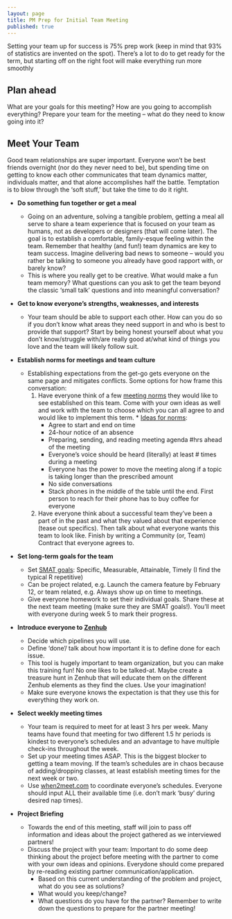 ```yaml
---
layout: page
title: PM Prep for Initial Team Meeting
published: true
---
```


Setting your team up for success is 75% prep work (keep in mind that 93% of statistics are invented on the spot). There’s a lot to do to get ready for the term, but starting off on the right foot will make everything run more smoothly

## Plan ahead
What are your goals for this meeting? How are you going to accomplish everything? Prepare your team for the meeting – what do they need to know going into it?

## Meet Your Team
Good team relationships are super important. Everyone won’t be best friends overnight (nor do they never need to be), but spending time on getting to know each other communicates that team dynamics matter, individuals matter, and that alone accomplishes half the battle. Temptation is to blow through the ‘soft stuff,’ but take the time to do it right.

  * **Do something fun together or get a meal**
      * Going on an adventure, solving a tangible problem, getting a meal all serve to share a team experience that is focused on your team as humans, not as developers or designers (that will come later). The goal is to establish a comfortable, family-esque feeling within the team. Remember that healthy (and fun!) team dynamics are key to team success. Imagine delivering bad news to someone – would you rather be talking to someone you already have good rapport with, or barely know? <!-- Links to team dynamics articles, team building -->
      * This is where you really get to be creative. What would make a fun team memory? What questions can you ask to get the team beyond the classic ‘small talk’ questions and into meaningful conversation?

  * **Get to know everyone’s strengths, weaknesses, and interests**
      * Your team should be able to support each other. How can you do so if you don’t know what areas they need support in and who is best to provide that support? Start by being honest yourself about what you don’t know/struggle with/are really good at/what kind of things you love and the team will likely follow suit.

  * **Establish norms for meetings and team culture**
      * Establishing expectations from the get-go gets everyone on the same page and mitigates conflicts. Some options for how frame this conversation:
          1. Have everyone think of a few [meeting norms](https://hbr.org/2016/06/8-ground-rules-for-great-meetings) they would like to see established on this team. Come with your own ideas as well and work with the team to choose which you can all agree to and would like to implement this term.
            * [Ideas for norms](https://medium.com/enspiral-tales/5-tips-for-making-better-decisions-with-your-team-20357719e9b1):
              * Agree to start and end on time
              * 24-hour notice of an absence
              * Preparing, sending, and reading meeting agenda #hrs ahead of the meeting
              * Everyone’s voice should be heard (literally) at least # times during a meeting
              * Everyone has the power to move the meeting along if a topic is taking longer than the prescribed amount
              * No side conversations
              * Stack phones in the middle of the table until the end. First person to reach for their phone has to buy coffee for everyone
          2. Have everyone think about a successful team they’ve been a part of in the past and what they valued about that experience (tease out specifics). Then talk about what everyone wants this team to look like. Finish by writing a Community (or, Team) Contract that everyone agrees to.


  * **Set long-term goals for the team**
      * Set [SMAT goals](http://www.hr.virginia.edu/uploads/documents/media/Writing_SMART_Goals.pdf): Specific, Measurable, Attainable, Timely (I find the typical R repetitive)
      * Can be project related, e.g. Launch the camera feature by February 12, or team related, e.g. Always show up on time to meetings.
      * Give everyone homework to set their individual goals. Share these at the next team meeting (make sure they are SMAT goals!). You’ll meet with everyone during week 5 to mark their progress.

* **Introduce everyone to [Zenhub](https://app.zenhub.com/workspace/o/dali-lab/dali-internal/boards?repos=72027408)**
	* Decide which pipelines you will use.
	* Define ‘done’/ talk about how important it is to define done for each issue.
	* This tool is hugely important to team organization, but you can make this training fun! No one likes to be talked-at. Maybe create a treasure hunt in Zenhub that will educate them on the different Zenhub elements as they find the clues. Use your imagination!
  * Make sure everyone knows the expectation is that they use this for everything they work on.


* **Select weekly meeting times**
  * Your team is required to meet for at least 3 hrs per week. Many teams have found that meeting for two different 1.5 hr periods is kindest to everyone’s schedules and an advantage to have multiple check-ins throughout the week.
  * Set up your meeting times ASAP. This is the biggest blocker to getting a team moving. If the team’s schedules are in chaos because of adding/dropping classes, at least establish meeting times for the next week or two.
  * Use [when2meet.com](https://www.when2meet.com/) to coordinate everyone’s schedules. Everyone should input ALL their available time (i.e. don’t mark ‘busy’ during desired nap times).


* **Project Briefing**
  * Towards the end of this meeting, staff will join to pass off information and ideas about the project gathered as we interviewed partners!
  * Discuss the project with your team: Important to do some deep thinking about the project before meeting with the partner to come with your own ideas and opinions. Everydone should come prepared by re-reading existing partner communication/application.
      * Based on this current understanding of the problem and project, what do you see as solutions?
      * What would you keep/change?
      * What questions do you have for the partner? Remember to write down the questions to prepare for the partner meeting!
